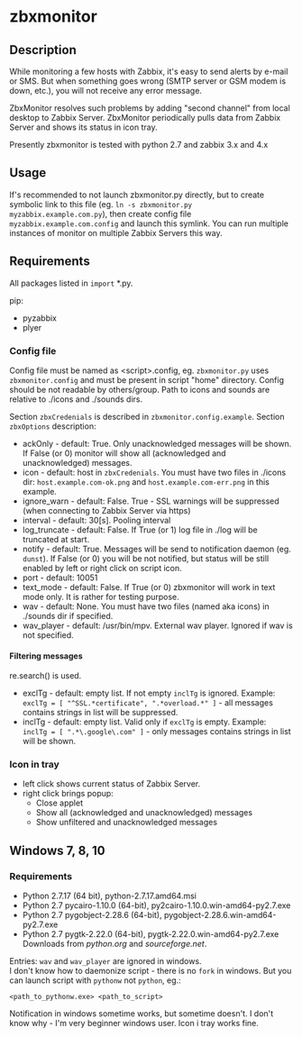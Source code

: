 # zbxmonitor

## Description
While monitoring a few hosts with Zabbix, it's easy to send alerts by e-mail or SMS. But when something goes wrong (SMTP server or GSM modem is down, etc.), you will not receive any error message.

ZbxMonitor resolves such problems by adding "second channel" from local desktop to Zabbix Server. ZbxMonitor periodically pulls data from Zabbix Server and shows its status in icon tray.

Presently zbxmonitor is tested with python 2.7 and zabbix 3.x and 4.x

## Usage
If's recommended to not launch zbxmonitor.py directly, but to create symbolic link to this file (eg. `ln -s zbxmonitor.py myzabbix.example.com.py`), then create config file `myzabbix.example.com.config`
and launch this symlink. You can run multiple instances of monitor on multiple Zabbix Servers this way.

## Requirements
All packages listed in `import` \*.py.

pip:
- pyzabbix
- plyer

### Config file
Config file must be named as \<script\>.config, eg. `zbxmonitor.py` uses `zbxmonitor.config` and must be present in script "home" directory. Config should be not readable by others/group.
Path to icons and sounds are relative to ./icons and ./sounds dirs.

Section `zbxCredenials` is described in `zbxmonitor.config.example`. Section `zbxOptions` description:
- ackOnly - default: True. Only unacknowledged messages will be shown. If False (or 0) monitor will show all (acknowledged and unacknowledged) messages.
- icon - default: host in `zbxCredenials`. You must have two files in ./icons dir: `host.example.com-ok.png` and `host.example.com-err.png` in this example.
- ignore_warn - default: False. True - SSL warnings will be suppressed (when connecting to Zabbix Server via https)
- interval - default: 30[s]. Pooling interval
- log_truncate - default: False. If True (or 1) log file in ./log will be truncated at start.
- notify - default: True. Messages will be send to notification daemon (eg. `dunst`). If False (or 0) you will be not notified, but status will be still enabled by left or right click on script icon.
- port - default: 10051
- text_mode - default: False. If True (or 0) zbxmonitor will work in text mode only. It is rather for testing purpose.
- wav - default: None. You must have two files (named aka icons) in ./sounds dir if specified.
- wav_player - default: /usr/bin/mpv. External wav player. Ignored if wav is not specified.

#### Filtering messages
re.search() is used.
- exclTg - default: empty list. If not empty `inclTg` is ignored. Example:<br>
`exclTg = [ "^SSL.*certificate", ".*overload.*" ]` - all messages contains strings in list will be suppressed.
- inclTg - default: empty list. Valid only if `exclTg` is empty. Example:<br>
`inclTg = [ ".*\.google\.com" ]` - only messages contains strings in list will be shown.

### Icon in tray
- left click shows current status of Zabbix Server.
- right click brings popup:
    - Close applet
    - Show all (acknowledged and unacknowledged) messages
    - Show unfiltered and unacknowledged messages

## Windows 7, 8, 10
### Requirements
- Python 2.7.17 (64 bit), python-2.7.17.amd64.msi
- Python 2.7 pycairo-1.10.0 (64-bit), py2cairo-1.10.0.win-amd64-py2.7.exe
- Python 2.7 pygobject-2.28.6 (64-bit), pygobject-2.28.6.win-amd64-py2.7.exe
- Python 2.7 pygtk-2.22.0 (64-bit), pygtk-2.22.0.win-amd64-py2.7.exe
Downloads from _python.org_ and _sourceforge.net_.

Entries: `wav` and `wav_player` are ignored in windows.<br>
I don't know how to daemonize script - there is no `fork` in windows. But you can launch script with `pythonw` not `python`, eg.:
```
<path_to_pythonw.exe> <path_to_script>
```
Notification in windows sometime works, but sometime doesn't. I don't know why - I'm very beginner windows user. Icon i tray works fine.
